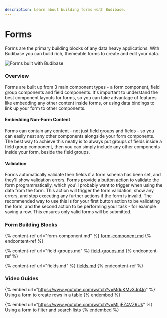 ```yaml
---
description: Learn about building forms with Budibase.
---
```


# Forms

Forms are the primary building blocks of any data heavy applications. With Budibase you can build rich, themeable forms to create and edit your data.

![Forms built with Budibase](../../../.gitbook/assets/107370499-f9b90880-6ada-11eb-8f9c-caafc8729d73.png)

### Overview

Forms are built up from 3 main component types - a form component, field group components and field components. It's important to understand the best component layouts for forms, so you can take advantage of features like embedding any other content inside forms, or using data bindings to link up your form to other components.

#### Embedding Non-Form Content

Forms can contain any content - not just field groups and fields - so you can easily nest any other components alongside your form components. The best way to achieve this neatly is to always put groups of fields inside a field group component, then you can simply include any other components inside your form, beside the field groups.

#### Validation

Forms automatically validate their fields if a form schema has been set, and they'll show validation errors. Forms provide a [button action](../actions.md) to validate the form programmatically, which you'll probably want to trigger when using the data from the form. This action will trigger the form validation, show any errors, and stop executing any further actions if the form is invalid. The recommended way to use this is for your first button action to be validating the form, and the second action to be performing your task - for example saving a row. This ensures only valid forms will be submitted.

### Form Building Blocks

{% content-ref url="form-component.md" %}
[form-component.md](form-component.md)
{% endcontent-ref %}

{% content-ref url="field-groups.md" %}
[field-groups.md](field-groups.md)
{% endcontent-ref %}

{% content-ref url="fields.md" %}
[fields.md](fields.md)
{% endcontent-ref %}

### Video Guides

{% embed url="https://www.youtube.com/watch?v=MduKMv3JpQo" %}
Using a form to create rows in a table
{% endembed %}

{% embed url="https://www.youtube.com/watch?v=MLjFZ4VZ6Uk" %}
Using a form to filter and search lists
{% endembed %}



 
